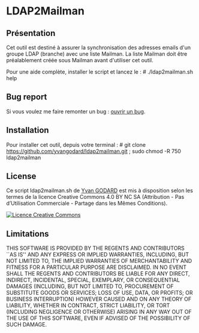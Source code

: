 LDAP2Mailman
============

Présentation
------------

Cet outil est destiné à assurer la synchronisation des adresses emails d'un groupe LDAP (branche) avec une liste Mailman.
La liste Mailman doit être préalablement créée sous Mailman avant d'utiliser cet outil.

Pour une aide complète, installer le script et lancez le :
    # ./ldap2mailman.sh help


Bug report
-------------

Si vous voulez me faire remonter un bug : [ouvrir un bug](https://github.com/ygodard/ldap2mailman/issues).


Installation
---------

Pour installer cet outil, depuis votre terminal :
	# git clone https://github.com/yvangodard/ldap2mailman.git ; sudo chmod -R 750 ldap2mailman


License
-------

Ce script ldap2mailman.sh de [Yvan GODARD](http://www.yvangodard.me) est mis à disposition selon les termes de la licence Creative Commons 4.0 BY NC SA (Attribution - Pas d’Utilisation Commerciale - Partage dans les Mêmes Conditions).

<a rel="license" href="http://creativecommons.org/licenses/by-nc-sa/4.0"><img alt="Licence Creative Commons" style="border-width:0" src="http://i.creativecommons.org/l/by-nc-sa/4.0/88x31.png" /></a>


Limitations
-----------

THIS SOFTWARE IS PROVIDED BY THE REGENTS AND CONTRIBUTORS ``AS IS'' AND ANY
EXPRESS OR IMPLIED WARRANTIES, INCLUDING, BUT NOT LIMITED TO, THE IMPLIED
WARRANTIES OF MERCHANTABILITY AND FITNESS FOR A PARTICULAR PURPOSE ARE
DISCLAIMED. IN NO EVENT SHALL THE REGENTS AND CONTRIBUTORS BE LIABLE FOR ANY
DIRECT, INDIRECT, INCIDENTAL, SPECIAL, EXEMPLARY, OR CONSEQUENTIAL DAMAGES
(INCLUDING, BUT NOT LIMITED TO, PROCUREMENT OF SUBSTITUTE GOODS OR SERVICES;
LOSS OF USE, DATA, OR PROFITS; OR BUSINESS INTERRUPTION) HOWEVER CAUSED AND
ON ANY THEORY OF LIABILITY, WHETHER IN CONTRACT, STRICT LIABILITY, OR TORT
(INCLUDING NEGLIGENCE OR OTHERWISE) ARISING IN ANY WAY OUT OF THE USE OF THIS
SOFTWARE, EVEN IF ADVISED OF THE POSSIBILITY OF SUCH DAMAGE.